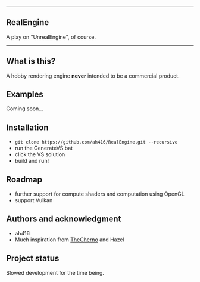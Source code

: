 ***
## RealEngine
A play on "UnrealEngine", of course.
***
## What is this?
A hobby rendering engine **never** intended to be a commercial product.

## Examples
Coming soon...

## Installation
- `git clone https://github.com/ah416/RealEngine.git --recursive`
- run the GenerateVS.bat
- click the VS solution
- build and run!

## Roadmap
- further support for compute shaders and computation using OpenGL
- support Vulkan

## Authors and acknowledgment
- ah416
- Much inspiration from [TheCherno](https://github.com/thecherno) and Hazel

## Project status
Slowed development for the time being.
